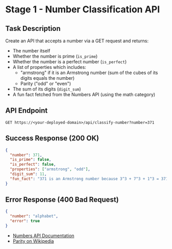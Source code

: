 # Stage 1 - Number Classification API

## Task Description

Create an API that accepts a number via a GET request and returns:

- The number itself
- Whether the number is prime (`is_prime`)
- Whether the number is a perfect number (`is_perfect`)
- A list of properties which includes:
  - "armstrong" if it is an Armstrong number (sum of the cubes of its digits equals the number)
  - Parity ("odd" or "even")
- The sum of its digits (`digit_sum`)
- A fun fact fetched from the Numbers API (using the math category)

## API Endpoint

```http
GET https://<your-deployed-domain>/api/classify-number?number=371
```

## Success Response (200 OK)

```json
{
  "number": 371,
  "is_prime": false,
  "is_perfect": false,
  "properties": ["armstrong", "odd"],
  "digit_sum": 11,
  "fun_fact": "371 is an Armstrong number because 3^3 + 7^3 + 1^3 = 371"
}
```

## Error Response (400 Bad Request)

```json
{
  "number": "alphabet",
  "error": true
}
```

- [Numbers API Documentation](http://numbersapi.com/#42)
- [Parity on Wikipedia](<https://en.wikipedia.org/wiki/Parity_(mathematics)>)
